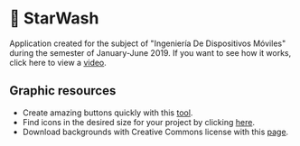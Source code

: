 # :blue_car: StarWash
Application created for the subject of "Ingeniería De Dispositivos Móviles" during the semester of January-June 2019. If you want to see how it works, click here to view a [video](https://youtu.be/A6S-fcXDAXo).


## Graphic resources
* Create amazing buttons quickly with this [tool](http://shapes.softartstudio.com/).
* Find icons in the desired size for your project by clicking [here](https://www.iconfinder.com/).
* Download backgrounds with Creative Commons license with this [page](https://unsplash.com/).
